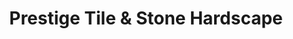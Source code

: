 ---
title: "Prestige Tile & Stone Hardscape"
url: /emmaus/prestige-tile-und-stone-hardscape/
shop: Fliesen
---
